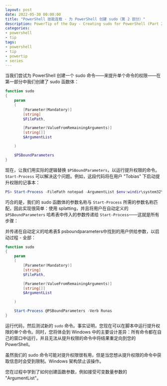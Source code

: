 ```yaml
---
layout: post
date: 2022-05-30 00:00:00
title: "PowerShell 技能连载 - 为 PowerShell 创建 sudo（第 2 部分）"
description: PowerTip of the Day - Creating sudo for PowerShell (Part 2)
categories:
- powershell
- tip
tags:
- powershell
- tip
- powertip
- series
---
```

当我们尝试为 PowerShell 创建一个 sudo 命令——来提升单个命令的权限——在第一部分中我们创建了 sudo 函数体：

```powershell
function sudo 
{
    param
    (
        [Parameter(Mandatory)]
        [string]
        $FilePath,

        [Parameter(ValueFromRemainingArguments)]
        [string[]]
        $ArgumentList

    )

    $PSBoundParameters
}
```

现在，让我们用实际的逻辑替换 `$PSBoundParameters`，以运行提升权限的命令。`Start-Process` 可以解决这个问题。例如，这段代码将在用户 "Tobias" 下启动提升权限的记事本：

```powershell
PS> Start-Process -FilePath notepad -ArgumentList $env:windir\system32\drivers\etc\hosts -Verb runas  
```

巧合的是，我们的 sudo 函数体的参数名称与 `Start-Process` 所需的参数名称匹配，因此实现很简单：使用 splatting，并且将用户在自动定义的 `$PSBoundParameters` 哈希表中传入的参数传递给 `Start-Process`——这就是所有步骤：

并传递在自动定义的哈希表$ psboundparameters中找到的用户供给参数，以启动过程 -  全部：

```powershell
function sudo 
{
    param
    (
        [Parameter(Mandatory)]
        [string]
        $FilePath,

        [Parameter(ValueFromRemainingArguments)]
        [string[]]
        $ArgumentList

    )

    Start-Process @PSBoundParameters -Verb Runas
}
```

运行代码，然后测试新的 `sudo` 命令。事实证明，您现在可以在脚本中运行提升权限的单个命令。同时，您将体会到 Windows 中的主要设计差异：所有命令都在自己的窗口中运行，并且无法从提升权限的命令中将结果重定向到您的 PowerShell。

虽然我们的 sudo 命令可能对提升权限很有用，但是当您想从提升权限的命令中获取信息时会受到限制。Windows 架构禁止该操作。

您在过程中学到了如何创建函数参数，例如接受可变数量参数的 "ArgumentList"。

<!--本文国际来源：[Creating sudo for PowerShell (Part 2)](https://community.idera.com/database-tools/powershell/powertips/b/tips/posts/creating-sudo-for-powershell-part-2)-->

